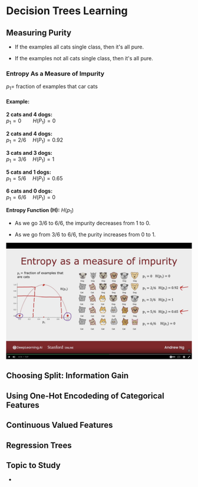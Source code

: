 # Decision Trees Learning


## Measuring Purity

- If the examples all cats single class, then it's all pure.

- If the examples not all cats single class, then it's all pure.

### Entropy As a Measure of Impurity

$p_{1} =$ fraction of examples that car cats


#### Example:

**2 cats and 4 dogs:**  
$p_{1} = 0  \;\;\;\;\;\;\;\;\; H(P_{1}) = 0$

**2 cats and 4 dogs:**  
$p_{1} = 2/6  \;\;\;\;\; H(P_{1}) = 0.92$

**3 cats and 3 dogs:**  
$p_{1} = 3/6  \;\;\;\;\; H(P_{1}) = 1$

**5 cats and 1 dogs:**  
$p_{1} = 5/6  \;\;\;\;\; H(P_{1}) = 0.65$

**6 cats and 0 dogs:**  
$p_{1} = 6/6  \;\;\;\;\; H(P_{1}) = 0$

**Entropy Function (H):**
$H(p_{1})$


- As we go 3/6 to 6/6, the impurity decreases from 1 to 0.

- As we go from 3/6 to 6/6, the purity increases from 0 to 1.


![image of entropy as a measure of impurity](images/Entropy-As-Measure-Of-Impurity.png)









## Choosing Split: Information Gain








## Using One-Hot Encodeding of Categorical Features








## Continuous Valued Features








## Regression Trees







## Topic to Study

- 